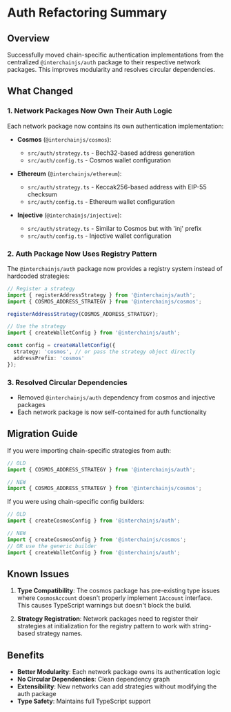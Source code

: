 # Auth Refactoring Summary

## Overview

Successfully moved chain-specific authentication implementations from the centralized `@interchainjs/auth` package to their respective network packages. This improves modularity and resolves circular dependencies.

## What Changed

### 1. Network Packages Now Own Their Auth Logic

Each network package now contains its own authentication implementation:

- **Cosmos** (`@interchainjs/cosmos`):
  - `src/auth/strategy.ts` - Bech32-based address generation
  - `src/auth/config.ts` - Cosmos wallet configuration
  
- **Ethereum** (`@interchainjs/ethereum`):
  - `src/auth/strategy.ts` - Keccak256-based address with EIP-55 checksum
  - `src/auth/config.ts` - Ethereum wallet configuration
  
- **Injective** (`@interchainjs/injective`):
  - `src/auth/strategy.ts` - Similar to Cosmos but with 'inj' prefix
  - `src/auth/config.ts` - Injective wallet configuration

### 2. Auth Package Now Uses Registry Pattern

The `@interchainjs/auth` package now provides a registry system instead of hardcoded strategies:

```typescript
// Register a strategy
import { registerAddressStrategy } from '@interchainjs/auth';
import { COSMOS_ADDRESS_STRATEGY } from '@interchainjs/cosmos';

registerAddressStrategy(COSMOS_ADDRESS_STRATEGY);

// Use the strategy
import { createWalletConfig } from '@interchainjs/auth';

const config = createWalletConfig({
  strategy: 'cosmos', // or pass the strategy object directly
  addressPrefix: 'cosmos'
});
```

### 3. Resolved Circular Dependencies

- Removed `@interchainjs/auth` dependency from cosmos and injective packages
- Each network package is now self-contained for auth functionality

## Migration Guide

If you were importing chain-specific strategies from auth:

```typescript
// OLD
import { COSMOS_ADDRESS_STRATEGY } from '@interchainjs/auth';

// NEW
import { COSMOS_ADDRESS_STRATEGY } from '@interchainjs/cosmos';
```

If you were using chain-specific config builders:

```typescript
// OLD
import { createCosmosConfig } from '@interchainjs/auth';

// NEW
import { createCosmosConfig } from '@interchainjs/cosmos';
// OR use the generic builder
import { createWalletConfig } from '@interchainjs/auth';
```

## Known Issues

1. **Type Compatibility**: The cosmos package has pre-existing type issues where `CosmosAccount` doesn't properly implement `IAccount` interface. This causes TypeScript warnings but doesn't block the build.

2. **Strategy Registration**: Network packages need to register their strategies at initialization for the registry pattern to work with string-based strategy names.

## Benefits

- **Better Modularity**: Each network package owns its authentication logic
- **No Circular Dependencies**: Clean dependency graph
- **Extensibility**: New networks can add strategies without modifying the auth package
- **Type Safety**: Maintains full TypeScript support
